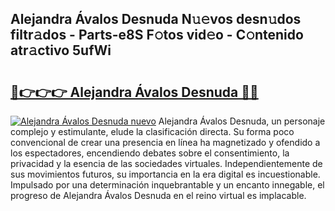 ## Alejandra Ávalos Desnuda N𝚞𝚎vos desn𝚞dos filtr𝚊dos - Parts-e8S F𝚘tos vid𝚎o - C𝚘ntenido atr𝚊ctivo 5ufWi

# <h2><a href="http://mbczyu.tromn.icu/?c=Alejandra+%c3%81valos+Desnuda">🔗👉👉👉 Alejandra Ávalos Desnuda 🔗🔗</a></h2>

[![Alejandra Ávalos Desnuda nuevo](https://i.imgur.com/pEAQMta.gif)](http://mbczyu.tromn.icu/?c=Alejandra+%c3%81valos+Desnuda)
Alejandra Ávalos Desnuda, un personaje complejo y estimulante, elude la clasificación directa. Su forma poco convencional de crear una presencia en línea ha magnetizado y ofendido a los espectadores, encendiendo debates sobre el consentimiento, la privacidad y la esencia de las sociedades virtuales. Independientemente de sus movimientos futuros, su importancia en la era digital es incuestionable. Impulsado por una determinación inquebrantable y un encanto innegable, el progreso de Alejandra Ávalos Desnuda en el reino virtual es implacable.
